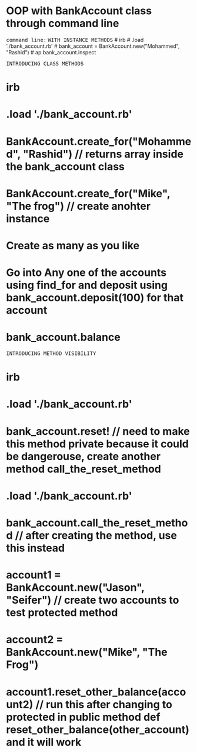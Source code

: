 
<h1>OOP with BankAccount class through command line</h1>
<tt>command line:</tt>
<tt>WITH INSTANCE METHODS</tt>
# irb
# .load './bank_account.rb'
# bank_account = BankAccount.new("Mohammed", "Rashid")
# ap bank_account.inspect

<tt>INTRODUCING CLASS METHODS</tt>
# irb
# .load './bank_account.rb'
# BankAccount.create_for("Mohammed", "Rashid") // returns array inside the bank_account class 
# BankAccount.create_for("Mike", "The frog") // create anohter instance 
# Create as many as you like
# Go into Any one of the accounts using find_for and deposit using bank_account.deposit(100) for that account
# bank_account.balance 

<tt>INTRODUCING METHOD VISIBILITY</tt>
# irb
# .load './bank_account.rb'
#  bank_account.reset! // need to make this method private because it could be dangerouse, create another method call_the_reset_method
# .load './bank_account.rb'
#  bank_account.call_the_reset_method // after creating the method, use this instead
#  account1 = BankAccount.new("Jason", "Seifer") // create two accounts to test protected method
#  account2 = BankAccount.new("Mike", "The Frog")
#  account1.reset_other_balance(account2) // run this after changing to protected in public method  def reset_other_balance(other_account) and it will work
